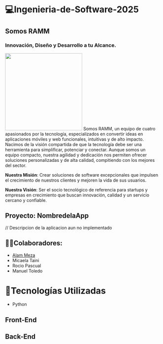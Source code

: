 # 💻**Ingenieria-de-Software-2025**
## **Somos RAMM**
### Innovación, Diseño y Desarrollo a tu Alcance.
<img src="Documentación/Empresa/LogoEmpresa.jpeg" width="250">
Somos RAMM, un equipo de cuatro apasionados por la tecnología, especializados en convertir ideas en aplicaciones móviles y web funcionales, intuitivas y de alto impacto.
Nacimos de la visión compartida de que la tecnología debe ser una herramienta para simplificar, potenciar y conectar. Aunque somos un equipo compacto, nuestra agilidad y dedicación nos permiten ofrecer soluciones personalizadas y de alta calidad, compitiendo con los mejores del sector.


**Nuestra Misión**: Crear soluciones de software excepcionales que impulsen el crecimiento de nuestros clientes y mejoren la vida de sus usuarios.

**Nuestra Visión**: Ser el socio tecnológico de referencia para startups y empresas en crecimiento que buscan innovación, calidad y un servicio cercano y confiable.

## **Proyecto**: NombredelaApp
// Descripcion de la aplicacion aun no implementado
## 👨👩Colaboradores:
- [Alam Meza](https://github.com/AlmMz1905)
- Micaela Taini
- Rocio Pascual
- Manuel Toledo
# 🔧Tecnologías Utilizadas
- Python
## Front-End
## Back-End
